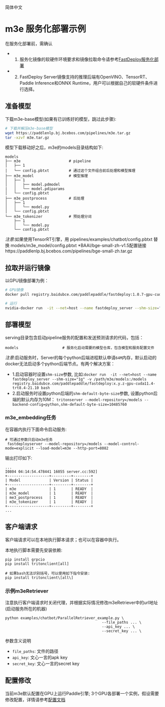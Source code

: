 简体中文

# m3e 服务化部署示例

在服务化部署前，需确认

- 1. 服务化镜像的软硬件环境要求和镜像拉取命令请参考[FastDeploy服务化部署](https://github.com/PaddlePaddle/FastDeploy/tree/develop/serving)
- 2. FastDeploy Server镜像支持的推理后端有OpenVINO、TensorRT、Paddle Inference和ONNX Runtime，用户可以根据自己的软硬件条件进行选择。


## 准备模型

下载m3e-base模型(如果有已训练好的模型，跳过此步骤):
```bash
# 下载并解压m3e-base模型
wget https://paddlenlp.bj.bcebos.com/pipelines/m3e.tar.gz
tar -xzvf m3e.tar.gz
```

模型下载移动好之后，m3e的models目录结构如下:
```
models
├── m3e                      # pipeline
│   ├── 1
│   └── config.pbtxt         # 通过这个文件组合前后处理和模型推理
├── m3e_model                # 模型推理
│   ├── 1
│   │   ├── model.pdmodel
|   │   └── model.pdiparams
│   └── config.pbtxt
├── m3e_postprocess          # 后处理
│   ├── 1
│   │   └── model.py
│   └── config.pbtxt
└── m3e_tokenizer            # 预处理分词
    ├── 1
    │   └── model.py
    └── config.pbtxt
```
*注意*:如果使用TensorRT引擎，用 pipelines/examples/chatbot/config.pbtxt 替换 models/m3e_model/config.pbtxt
*BAAI/bge-small-zh-v1.5配置链接https://paddlenlp.bj.bcebos.com/pipelines/bge-small-zh.tar.gz
## 拉取并运行镜像

以GPU镜像部署为例：

```bash
# GPU镜像
docker pull registry.baidubce.com/paddlepaddle/fastdeploy:1.0.7-gpu-cuda11.4-trt8.5-21.10

# 运行
nvidia-docker run  -it --net=host --name fastdeploy_server --shm-size="1g" -v /path/m3e/models:/models registry.baidubce.com/paddlepaddle/fastdeploy:1.0.7-gpu-cuda11.4-trt8.5-21.10 bash
```

## 部署模型

serving目录包含启动pipeline服务的配置和发送预测请求的代码，包括：

```
models                    # 服务化启动需要的模型仓库，包含模型和服务配置文件
```

*注意*:启动服务时，Server的每个python后端进程默认申请`64M`内存，默认启动的docker无法启动多个python后端节点。有两个解决方案：
- 1.启动容器时设置`shm-size`参数, 比如:`docker run  -it --net=host --name fastdeploy_server --shm-size="1g" -v /path/m3e/models:/models registry.baidubce.com/paddlepaddle/fastdeploy:x.y.z-gpu-cuda11.4-trt8.4-21.10 bash`
- 2.启动服务时设置python后端的`shm-default-byte-size`参数, 设置python后端的默认内存为10M： `tritonserver --model-repository=/models --backend-config=python,shm-default-byte-size=10485760`

### m3e_embedding任务
在容器内执行下面命令启动服务:
```
# 可通过参数只启动m3e任务
 fastdeployserver --model-repository=/models --model-control-mode=explicit --load-model=m3e --http-port=8082
```
输出打印如下:
```
...
I0804 04:14:54.478441 16055 server.cc:592]
+-------------------+---------+--------+
| Model             | Version | Status |
+-------------------+---------+--------+
| m3e               | 1       | READY  |
| m3e_model         | 1       | READY  |
| me3_postprocess   | 1       | READY  |
| m3e_tokenizer     | 1       | READY  |
+-------------------+---------+--------+
...

```
## 客户端请求
客户端请求可以在本地执行脚本请求；也可以在容器中执行。

本地执行脚本需要先安装依赖:
```
pip install grpcio
pip install tritonclient[all]

# 如果bash无法识别括号，可以使用如下指令安装:
pip install tritonclient\[all\]
```

### 示例m3eRetriever
注意执行客户端请求时关闭代理，并根据实际情况修改m3eRetriever中的url地址(启动服务所在的机器)
```
python examples/chatbot/ParallelRetriever_example.py \
                                            --file_paths ... \
                                            --api_key ... \
                                            --secret_key ... \
```
参数含义说明
* `file_paths`: 文件的路径
* `api_key`: 文心一言的apk key
* `secret_key`: 文心一言的secret key

## 配置修改

当前m3e默认配置在GPU上运行Paddle引擎; 3个GPU各部署一个实例，假设需要修改配置，详情请参考[配置文档](https://github.com/PaddlePaddle/FastDeploy/blob/develop/serving/docs/zh_CN/model_configuration.md#cpugpu%E5%92%8C%E5%AE%9E%E4%BE%8B%E4%B8%AA%E6%95%B0%E9%85%8D%E7%BD%AE)
